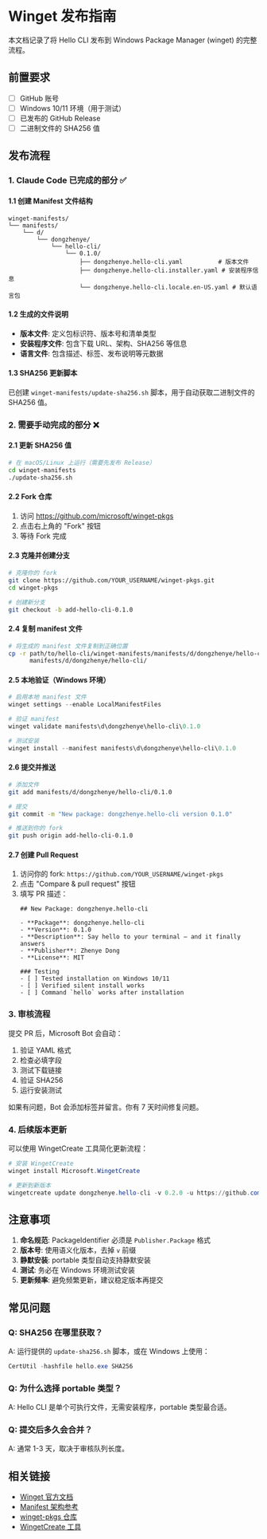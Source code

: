 # Winget 发布指南

本文档记录了将 Hello CLI 发布到 Windows Package Manager (winget) 的完整流程。

## 前置要求

- [ ] GitHub 账号
- [ ] Windows 10/11 环境（用于测试）
- [ ] 已发布的 GitHub Release
- [ ] 二进制文件的 SHA256 值

## 发布流程

### 1. Claude Code 已完成的部分 ✅

#### 1.1 创建 Manifest 文件结构
```
winget-manifests/
└── manifests/
    └── d/
        └── dongzhenye/
            └── hello-cli/
                └── 0.1.0/
                    ├── dongzhenye.hello-cli.yaml          # 版本文件
                    ├── dongzhenye.hello-cli.installer.yaml # 安装程序信息
                    └── dongzhenye.hello-cli.locale.en-US.yaml # 默认语言包
```

#### 1.2 生成的文件说明

- **版本文件**: 定义包标识符、版本号和清单类型
- **安装程序文件**: 包含下载 URL、架构、SHA256 等信息
- **语言文件**: 包含描述、标签、发布说明等元数据

#### 1.3 SHA256 更新脚本
已创建 `winget-manifests/update-sha256.sh` 脚本，用于自动获取二进制文件的 SHA256 值。

### 2. 需要手动完成的部分 ❌

#### 2.1 更新 SHA256 值
```bash
# 在 macOS/Linux 上运行（需要先发布 Release）
cd winget-manifests
./update-sha256.sh
```

#### 2.2 Fork 仓库
1. 访问 https://github.com/microsoft/winget-pkgs
2. 点击右上角的 "Fork" 按钮
3. 等待 Fork 完成

#### 2.3 克隆并创建分支
```bash
# 克隆你的 fork
git clone https://github.com/YOUR_USERNAME/winget-pkgs.git
cd winget-pkgs

# 创建新分支
git checkout -b add-hello-cli-0.1.0
```

#### 2.4 复制 manifest 文件
```bash
# 将生成的 manifest 文件复制到正确位置
cp -r path/to/hello-cli/winget-manifests/manifests/d/dongzhenye/hello-cli/0.1.0 \
      manifests/d/dongzhenye/hello-cli/
```

#### 2.5 本地验证（Windows 环境）
```powershell
# 启用本地 manifest 文件
winget settings --enable LocalManifestFiles

# 验证 manifest
winget validate manifests\d\dongzhenye\hello-cli\0.1.0

# 测试安装
winget install --manifest manifests\d\dongzhenye\hello-cli\0.1.0
```

#### 2.6 提交并推送
```bash
# 添加文件
git add manifests/d/dongzhenye/hello-cli/0.1.0

# 提交
git commit -m "New package: dongzhenye.hello-cli version 0.1.0"

# 推送到你的 fork
git push origin add-hello-cli-0.1.0
```

#### 2.7 创建 Pull Request
1. 访问你的 fork: `https://github.com/YOUR_USERNAME/winget-pkgs`
2. 点击 "Compare & pull request" 按钮
3. 填写 PR 描述：
   ```
   ## New Package: dongzhenye.hello-cli
   
   - **Package**: dongzhenye.hello-cli
   - **Version**: 0.1.0
   - **Description**: Say hello to your terminal — and it finally answers
   - **Publisher**: Zhenye Dong
   - **License**: MIT
   
   ### Testing
   - [ ] Tested installation on Windows 10/11
   - [ ] Verified silent install works
   - [ ] Command `hello` works after installation
   ```

### 3. 审核流程

提交 PR 后，Microsoft Bot 会自动：
1. 验证 YAML 格式
2. 检查必填字段
3. 测试下载链接
4. 验证 SHA256
5. 运行安装测试

如果有问题，Bot 会添加标签并留言。你有 7 天时间修复问题。

### 4. 后续版本更新

可以使用 WingetCreate 工具简化更新流程：
```powershell
# 安装 WingetCreate
winget install Microsoft.WingetCreate

# 更新到新版本
wingetcreate update dongzhenye.hello-cli -v 0.2.0 -u https://github.com/dongzhenye/hello-cli/releases/download/v0.2.0/hello_0.2.0_windows_amd64.exe
```

## 注意事项

1. **命名规范**: PackageIdentifier 必须是 `Publisher.Package` 格式
2. **版本号**: 使用语义化版本，去掉 `v` 前缀
3. **静默安装**: portable 类型自动支持静默安装
4. **测试**: 务必在 Windows 环境测试安装
5. **更新频率**: 避免频繁更新，建议稳定版本再提交

## 常见问题

### Q: SHA256 在哪里获取？
A: 运行提供的 `update-sha256.sh` 脚本，或在 Windows 上使用：
```powershell
CertUtil -hashfile hello.exe SHA256
```

### Q: 为什么选择 portable 类型？
A: Hello CLI 是单个可执行文件，无需安装程序，portable 类型最合适。

### Q: 提交后多久会合并？
A: 通常 1-3 天，取决于审核队列长度。

## 相关链接

- [Winget 官方文档](https://learn.microsoft.com/windows/package-manager/)
- [Manifest 架构参考](https://github.com/microsoft/winget-cli/blob/master/doc/ManifestSpecv1.6.md)
- [winget-pkgs 仓库](https://github.com/microsoft/winget-pkgs)
- [WingetCreate 工具](https://github.com/microsoft/winget-create)